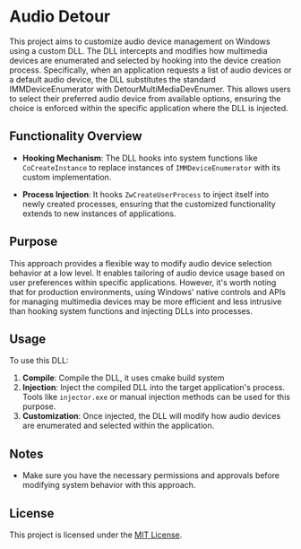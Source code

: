 # Audio Detour

This project aims to customize audio device management on Windows using a custom DLL. The DLL intercepts and modifies how multimedia devices are enumerated and selected by hooking into the device creation process. Specifically, when an application requests a list of audio devices or a default audio device, the DLL substitutes the standard IMMDeviceEnumerator with DetourMultiMediaDevEnumer. This allows users to select their preferred audio device from available options, ensuring the choice is enforced within the specific application where the DLL is injected.

## Functionality Overview

-   **Hooking Mechanism**: The DLL hooks into system functions like `CoCreateInstance` to replace instances of `IMMDeviceEnumerator` with its custom implementation.
    
-   **Process Injection**: It hooks `ZwCreateUserProcess` to inject itself into newly created processes, ensuring that the customized functionality extends to new instances of applications.
    

## Purpose

This approach provides a flexible way to modify audio device selection behavior at a low level. It enables tailoring of audio device usage based on user preferences within specific applications. However, it's worth noting that for production environments, using Windows' native controls and APIs for managing multimedia devices may be more efficient and less intrusive than hooking system functions and injecting DLLs into processes.

## Usage

To use this DLL:

1.  **Compile**: Compile the DLL, it uses cmake build system
2.  **Injection**: Inject the compiled DLL into the target application's process. Tools like `injector.exe` or manual injection methods can be used for this purpose.
3.  **Customization**: Once injected, the DLL will modify how audio devices are enumerated and selected within the application.

## Notes

-   Make sure you have the necessary permissions and approvals before modifying system behavior with this approach.

## License

This project is licensed under the [MIT License](LICENSE).

